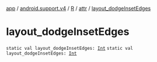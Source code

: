 [app](../../../index.md) / [android.support.v4](../../index.md) / [R](../index.md) / [attr](index.md) / [layout_dodgeInsetEdges](./layout_dodge-inset-edges.md)

# layout_dodgeInsetEdges

`static val layout_dodgeInsetEdges: `[`Int`](https://kotlinlang.org/api/latest/jvm/stdlib/kotlin/-int/index.html)
`static val layout_dodgeInsetEdges: `[`Int`](https://kotlinlang.org/api/latest/jvm/stdlib/kotlin/-int/index.html)